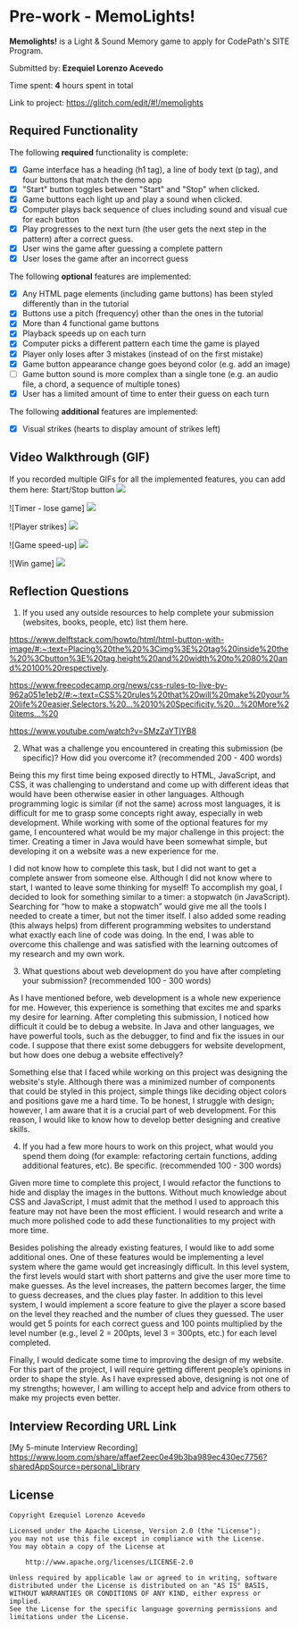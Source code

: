 # Pre-work - **MemoLights!**

**Memolights!** is a Light & Sound Memory game to apply for CodePath's SITE Program. 

Submitted by: **Ezequiel Lorenzo Acevedo**

Time spent:  **4** hours spent in total

Link to project: https://glitch.com/edit/#!/memolights

## Required Functionality

The following **required** functionality is complete:

* [x] Game interface has a heading (h1 tag), a line of body text (p tag), and four buttons that match the demo app
* [x] "Start" button toggles between "Start" and "Stop" when clicked. 
* [x] Game buttons each light up and play a sound when clicked. 
* [x] Computer plays back sequence of clues including sound and visual cue for each button
* [x] Play progresses to the next turn (the user gets the next step in the pattern) after a correct guess. 
* [x] User wins the game after guessing a complete pattern
* [x] User loses the game after an incorrect guess

The following **optional** features are implemented:

* [x] Any HTML page elements (including game buttons) has been styled differently than in the tutorial
* [x] Buttons use a pitch (frequency) other than the ones in the tutorial
* [x] More than 4 functional game buttons
* [x] Playback speeds up on each turn
* [x] Computer picks a different pattern each time the game is played
* [x] Player only loses after 3 mistakes (instead of on the first mistake)
* [x] Game button appearance change goes beyond color (e.g. add an image)
* [ ] Game button sound is more complex than a single tone (e.g. an audio file, a chord, a sequence of multiple tones)
* [x] User has a limited amount of time to enter their guess on each turn

The following **additional** features are implemented:

- [x] Visual strikes (hearts to display amount of strikes left)

## Video Walkthrough (GIF)

If you recorded multiple GIFs for all the implemented features, you can add them here:
Start/Stop button
<img src="http://g.recordit.co/aGo87F3JbF.gif">

![Timer - lose game]
<img src="http://g.recordit.co/x1TKlQjdkp.gif">

![Player strikes]
<img src="http://g.recordit.co/y0oE5vm3bw.gif">

![Game speed-up]
<img src="http://g.recordit.co/Hnp2xBbmWG.gif">

![Win game]
<img src="http://g.recordit.co/5pmNnkGnbM.gif">

## Reflection Questions
1. If you used any outside resources to help complete your submission (websites, books, people, etc) list them here.

https://www.delftstack.com/howto/html/html-button-with-image/#:~:text=Placing%20the%20%3Cimg%3E%20tag%20inside%20the%20%3Cbutton%3E%20tag,height%20and%20width%20to%2080%20and%20100%20respectively.

https://www.freecodecamp.org/news/css-rules-to-live-by-962a051e1eb2/#:~:text=CSS%20rules%20that%20will%20make%20your%20life%20easier,Selectors.%20...%2010%20Specificity.%20...%20More%20items...%20

https://www.youtube.com/watch?v=SMzZaYTIYB8

2. What was a challenge you encountered in creating this submission (be specific)? How did you overcome it? (recommended 200 - 400 words)

Being this my first time being exposed directly to HTML, JavaScript, and CSS, it was challenging to understand and come up with different ideas that would have been otherwise easier in other languages. Although programming logic is similar (if not the same) across most languages, it is difficult for me to grasp some concepts right away, especially in web development. While working with some of the optional features for my game, I encountered what would be my major challenge in this project: the timer. Creating a timer in Java would have been somewhat simple, but developing it on a website was a new experience for me.

I did not know how to complete this task, but I did not want to get a complete answer from someone else. Although I did not know where to start, I wanted to leave some thinking for myself! To accomplish my goal, I decided to look for something similar to a timer: a stopwatch (in JavaScript). Searching for “how to make a stopwatch” would give me all the tools I needed to create a timer, but not the timer itself. I also added some reading (this always helps) from different programming websites to understand what exactly each line of code was doing. In the end, I was able to overcome this challenge and was satisfied with the learning outcomes of my research and my own work.


3. What questions about web development do you have after completing your submission? (recommended 100 - 300 words)

As I have mentioned before, web development is a whole new experience for me. However, this experience is something that excites me and sparks my desire for learning. After completing this submission, I noticed how difficult it could be to debug a website. In Java and other languages, we have powerful tools, such as the debugger, to find and fix the issues in our code. I suppose that there exist some debuggers for website development, but how does one debug a website effectively?

Something else that I faced while working on this project was designing the website's style. Although there was a minimized number of components that could be styled in this project, simple things like deciding object colors and positions gave me a hard time. To be honest, I struggle with design; however, I am aware that it is a crucial part of web development. For this reason, I would like to know how to develop better designing and creative skills.


4. If you had a few more hours to work on this project, what would you spend them doing (for example: refactoring certain functions, adding additional features, etc). Be specific. (recommended 100 - 300 words) 

Given more time to complete this project, I would refactor the functions to hide and display the images in the buttons. Without much knowledge about CSS and JavaScript, I must admit that the method I used to approach this feature may not have been the most efficient. I would research and write a much more polished code to add these functionalities to my project with more time.

Besides polishing the already existing features, I would like to add some additional ones. One of these features would be implementing a level system where the game would get increasingly difficult. In this level system, the first levels would start with short patterns and give the user more time to make guesses. As the level increases, the pattern becomes larger, the time to guess decreases, and the clues play faster. In addition to this level system, I would implement a score feature to give the player a score based on the level they reached and the number of clues they guessed. The user would get 5 points for each correct guess and 100 points multiplied by the level number (e.g., level 2 = 200pts, level 3 = 300pts, etc.) for each level completed.

Finally, I would dedicate some time to improving the design of my website. For this part of the project, I will require getting different people’s opinions in order to shape the style. As I have expressed above, designing is not one of my strengths; however, I am willing to accept help and advice from others to make my projects even better.




## Interview Recording URL Link

[My 5-minute Interview Recording] https://www.loom.com/share/affaef2eec0e49b3ba989ec430ec7756?sharedAppSource=personal_library


## License

    Copyright Ezequiel Lorenzo Acevedo

    Licensed under the Apache License, Version 2.0 (the "License");
    you may not use this file except in compliance with the License.
    You may obtain a copy of the License at

        http://www.apache.org/licenses/LICENSE-2.0

    Unless required by applicable law or agreed to in writing, software
    distributed under the License is distributed on an "AS IS" BASIS,
    WITHOUT WARRANTIES OR CONDITIONS OF ANY KIND, either express or implied.
    See the License for the specific language governing permissions and
    limitations under the License.
